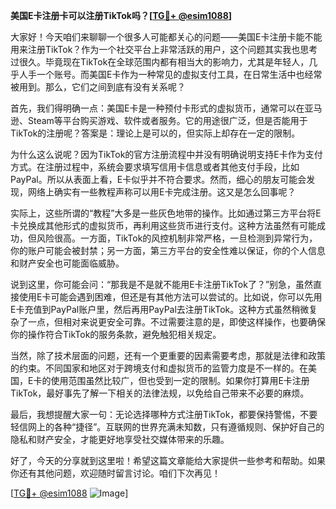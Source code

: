 **美国E卡注册卡可以注册TikTok吗？[[TG💪+ @esim1088](https://t.me/s/esim1088)]**

大家好！今天咱们来聊聊一个很多人可能都关心的问题——美国E卡注册卡能不能用来注册TikTok？作为一个社交平台上非常活跃的用户，这个问题其实我也思考过很久。毕竟现在TikTok在全球范围内都有相当大的影响力，尤其是年轻人，几乎人手一个账号。而美国E卡作为一种常见的虚拟支付工具，在日常生活中也经常被用到。那么，它们之间到底有没有关系呢？

首先，我们得明确一点：美国E卡是一种预付卡形式的虚拟货币，通常可以在亚马逊、Steam等平台购买游戏、软件或者服务。它的用途很广泛，但是否能用于TikTok的注册呢？答案是：理论上是可以的，但实际上却存在一定的限制。

为什么这么说呢？因为TikTok的官方注册流程中并没有明确说明支持E卡作为支付方式。在注册过程中，系统会要求填写信用卡信息或者其他支付手段，比如PayPal。所以从表面上看，E卡似乎并不符合要求。然而，细心的朋友可能会发现，网络上确实有一些教程声称可以用E卡完成注册。这又是怎么回事呢？

实际上，这些所谓的“教程”大多是一些灰色地带的操作。比如通过第三方平台将E卡兑换成其他形式的虚拟货币，再利用这些货币进行支付。这种方法虽然有可能成功，但风险很高。一方面，TikTok的风控机制非常严格，一旦检测到异常行为，你的账户可能会被封禁；另一方面，第三方平台的安全性难以保证，你的个人信息和财产安全也可能面临威胁。

说到这里，你可能会问：“那我是不是就不能用E卡注册TikTok了？”别急，虽然直接使用E卡可能会遇到困难，但还是有其他方法可以尝试的。比如说，你可以先用E卡充值到PayPal账户里，然后再用PayPal去注册TikTok。这种方式虽然稍微复杂了一点，但相对来说更安全可靠。不过需要注意的是，即使这样操作，也要确保你的操作符合TikTok的服务条款，避免触犯相关规定。

当然，除了技术层面的问题，还有一个更重要的因素需要考虑，那就是法律和政策的约束。不同国家和地区对于跨境支付和虚拟货币的监管力度是不一样的。在美国，E卡的使用范围虽然比较广，但也受到一定的限制。如果你打算用E卡注册TikTok，最好事先了解一下相关的法律法规，以免给自己带来不必要的麻烦。

最后，我想提醒大家一句：无论选择哪种方式注册TikTok，都要保持警惕，不要轻信网上的各种“捷径”。互联网的世界充满未知数，只有遵循规则、保护好自己的隐私和财产安全，才能更好地享受社交媒体带来的乐趣。

好了，今天的分享就到这里啦！希望这篇文章能给大家提供一些参考和帮助。如果你还有其他问题，欢迎随时留言讨论。咱们下次再见！

[[TG💪+ @esim1088](https://t.me/s/esim1088) ![Image](https://i.postimg.cc/4NQfJmqS/Snipaste-2025-05-13-00-14-12.png)]